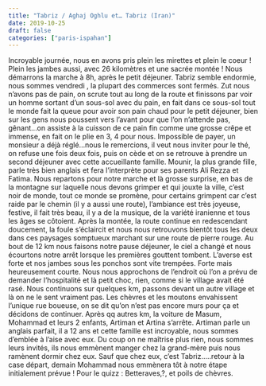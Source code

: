 ```yaml
---
title: "Tabriz / Aghaj Oghlu et… Tabriz (Iran)"
date: 2019-10-25
draft: false
categories: ["paris-ispahan"]
---
```


Incroyable journée, nous en avons pris plein les mirettes et plein le coeur ! Plein les jambes aussi, avec 26 kilomètres et une sacrée montée !
Nous démarrons la marche à 8h, après le petit déjeuner. Tabriz semble endormie, nous sommes vendredi , la plupart des commerces sont fermés. Zut nous n’avons pas de pain, on scrute tout au long de la route et finissons par voir un homme sortant d’un sous-sol avec du pain, en fait dans ce sous-sol tout le monde fait la queue pour avoir son pain chaud pour le petit déjeuner, bien sur les gens nous poussent vers l’avant pour que l’on n’attende pas, gênant…on assiste à la cuisson de ce pain fin comme une grosse crêpe et immense, en fait on le plie en 3, 4 pour nous. Impossible de payer, un monsieur a déjà réglé…nous le remercions, il veut nous inviter pour le thé, on refuse une fois deux fois, puis on cède et on se retrouve à prendre un second déjeuner avec cette accueillante famille. Mounir, la plus grande fille, parle très bien anglais et fera l’interprète pour ses parents Ali Rezza et Fatima.
Nous repartons pour notre marche et là grosse surprise, en bas de la montagne sur laquelle nous devons grimper et qui jouxte la ville, c’est noir de monde, tout ce monde se promène, pour certains grimpent car c’est raide par le chemin (il y a aussi une route), l’ambiance est très joyeuse, festive, il fait très beau, il y a de la musique, de la variété iranienne et tous les âges se côtoient. Après la montée, la route continue en redescendant doucement, la foule s’éclaircit et nous nous retrouvons bientôt tous les deux dans ces paysages somptueux marchant sur une route de pierre rouge. Au bout de 12 km nous faisons notre pause déjeuner, le ciel a changé et nous écourtons notre arrêt lorsque les premières gouttent tombent. L’averse est forte et nos jambes sous les ponchos sont vite trempées. Forte mais heureusement courte. Nous nous approchons de l’endroit où l’on a prévu de demander l’hospitalité et là petit choc, rien, comme si le village avait été rasé. Nous continuons sur quelques km, passons devant un autre village et là on ne le sent vraiment pas. Les chèvres et les moutons envahissent l’unique rue boueuse, on se dit qu’on n’est pas encore murs pour ça et décidons de continuer. Après qq autres km, la voiture de Masum, Mohammad et leurs 2 enfants, Artiman et Artina s’arrête. Artiman parle un anglais parfait, il a 12 ans et cette famille est incroyable, nous sommes d’emblée à l’aise avec eux. Du coup on ne maîtrise plus rien, nous sommes leurs invités, ils nous emmènent manger chez la grand-mère puis nous ramènent dormir chez eux. Sauf que chez eux, c’est Tabriz…..retour à la case départ, demain Mohammad nous emmènera tôt à notre étape initialement prévue !
Pour le quizz : Betteraves,?, et poils de chèvres.
